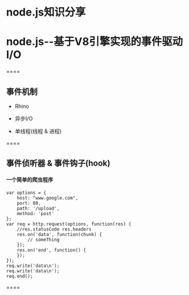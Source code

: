 node.js知识分享
====

# node.js--基于V8引擎实现的事件驱动I/O

====

## 事件机制

- Rhino

- 异步I/O

- 单线程(线程 & 进程)

====

## 事件侦听器 & 事件钩子(hook)

#### 一个简单的爬虫程序

    var options = {
        host: "www.google.com",
        port: 80,
        path: '/upload',
        method: 'post'
    };
    var req = http.request(options, function(res) {
        //res.statusCode res.headers
        res.on('data', function(chunk) {
            // someThing
        });
        res.on('end', function() {
        });
    });
    req.write('data\n');
    req.write('data\n');
    req.end();

====
